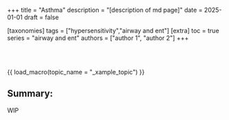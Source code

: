 +++
title = "Asthma"
description = "[description of md page]"
date = 2025-01-01
draft = false

[taxonomies]
tags = ["hypersensitivity","airway and ent"]
[extra]
toc = true
series = "airway and ent"
authors = ["author 1", "author 2"]
+++

</br>
</br>

{{ load_macro(topic_name = "_xample_topic") }}

## Summary:

WIP
